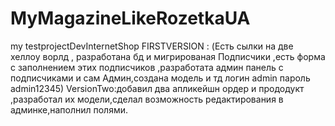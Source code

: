# MyMagazineLikeRozetkaUA
my testprojectDevInternetShop
FIRSTVERSION : (Есть сылки на две хеллоу ворлд , разработана бд и мигрированая Подписчики ,есть форма с заполнением этих подписчиков ,разработата админ панель с подписчиками и сам Админ,создана модель и тд логин admin пароль admin12345)
VersionTwo:добавил два апликейшн ордер и прододукт ,разработал их модели,сделал возможность редактирования в админке,наполнил полями.
